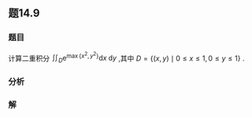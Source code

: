## 题14.9
### 题目
计算二重积分 ${\iint }_{D}{\mathrm{e}}^{\max \{  {{x}^{2},{y}^{2}}\}  }\mathrm{d}x\mathrm{\;d}y$ ,其中 $D = \{ ( {x, y})  \mid  0 \leq  x \leq  1,0 \leq  y \leq  1\}$ .
### 分析

### 解